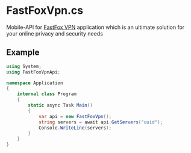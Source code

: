 # FastFoxVpn.cs
Mobile-API for [FastFox VPN](https://play.google.com/store/apps/details?id=com.fastfoxvpn) application which is an ultimate solution for your online privacy and security needs

## Example
```cs
using System;
using FastFoxVpnApi;

namespace Application
{
    internal class Program
    {
        static async Task Main()
        {
            var api = new FastFoxVpn();
            string servers = await api.GetServers("uuid");
            Console.WriteLine(servers);
        }
    }
}
```
